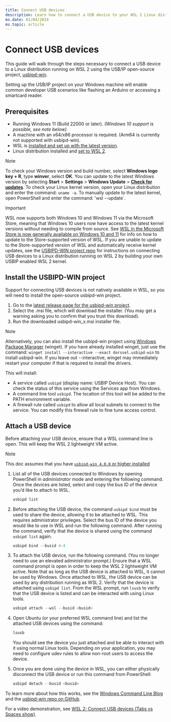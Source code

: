 ```yaml
---
title: Connect USB devices
description: Learn how to connect a USB device to your WSL 2 Linux distribution using usbipd-win.
ms.date: 01/04/2024
ms.topic: article
---
```


# Connect USB devices

This guide will walk through the steps necessary to connect a USB device to a Linux distribution running on WSL 2 using the USB/IP open-source project, [usbipd-win](https://github.com/dorssel/usbipd-win).

Setting up the USB/IP project on your Windows machine will enable common developer USB scenarios like flashing an Arduino or accessing a smartcard reader.

## Prerequisites

- Running Windows 11 (Build 22000 or later). *(Windows 10 support is possible, see note below).*
- A machine with an x64/x86 processor is required. (Arm64 is currently not supported with usbipd-win).
- WSL is [installed and set up with the latest version](./install.md).
- Linux distribution installed and [set to WSL 2](./basic-commands.md#set-wsl-version-to-1-or-2).

> [!NOTE]
> To check your Windows version and build number, select **Windows logo key + R**, type **winver**, select **OK**. You can update to the latest Windows version by selecting **Start** > **Settings** > **Windows Update** > **[Check for updates](ms-settings:windowsupdate)**.
> To check your Linux kernel version, open your Linux distribution and enter the command: `uname -a`. To manually update to the latest kernel, open PowerShell and enter the command: 'wsl --update`.

> [!IMPORTANT]
> WSL now supports both Windows 10 and Windows 11 via the Microsoft Store, meaning that Windows 10 users now have access to the latest kernel versions without needing to compile from source. See [WSL in the Microsoft Store is now generally available on Windows 10 and 11](https://devblogs.microsoft.com/commandline/the-windows-subsystem-for-linux-in-the-microsoft-store-is-now-generally-available-on-windows-10-and-11/) for info on how to update to the Store-supported version of WSL. If you are unable to update to the Store-supported version of WSL and automatically receive kernel updates, see the [USBIPD-WIN project repo](https://github.com/dorssel/usbipd-win/wiki/WSL-support) for instructions on connecting USB devices to a Linux distribution running on WSL 2 by building your own USBIP enabled WSL 2 kernel.

## Install the USBIPD-WIN project

Support for connecting USB devices is not natively available in WSL, so you will need to install the open-source usbipd-win project.

1. Go to the [latest release page for the usbipd-win project](https://github.com/dorssel/usbipd-win/releases).
2. Select the .msi file, which will download the installer. (You may get a warning asking you to confirm that you trust this download).
3. Run the downloaded usbipd-win_x.msi installer file.

> [!NOTE]
> Alternatively, you can also install the usbipd-win project using [Windows Package Manager](/windows/package-manager/winget/) (winget). If you have already installed winget, just use the command: `winget install --interactive --exact dorssel.usbipd-win` to install usbipd-win. If you leave out --interactive, winget may immediately restart your computer if that is required to install the drivers.

This will install:

- A service called `usbipd` (display name: USBIP Device Host). You can check the status of this service using the Services app from Windows.
- A command line tool `usbipd`. The location of this tool will be added to the PATH environment variable.
- A firewall rule called `usbipd` to allow all local subnets to connect to the service. You can modify this firewall rule to fine tune access control.

## Attach a USB device

Before attaching your USB device, ensure that a WSL command line is open.  This will keep the WSL 2 lightweight VM active.

> [!NOTE]
> This doc assumes that you have [`usbipd-win 4.0.0` or higher installed](https://github.com/dorssel/usbipd-win/releases/latest)

1. List all of the USB devices connected to Windows by opening PowerShell in *administrator* mode and entering the following command. Once the devices are listed, select and copy the bus ID of the device you’d like to attach to WSL.

    ```powershell
    usbipd list
    ```

2. Before attaching the USB device, the command `usbipd bind` must be used to share the device, allowing it to be attached to WSL. This requires administrator privileges. Select the bus ID of the device you would like to use in WSL and run the following command. After running the command, verify that the device is shared using the command `usbipd list` again.

    ```powershell
    usbipd bind --busid 4-4
    ```

3. To attach the USB device, run the following command. (You no longer need to use an elevated administrator prompt.) Ensure that a WSL command prompt is open in order to keep the WSL 2 lightweight VM active. Note that as long as the USB device is attached to WSL, it cannot be used by Windows. Once attached to WSL, the USB device can be used by any distribution running as WSL 2. Verify that the device is attached using `usbipd list`. From the WSL prompt, run `lsusb` to verify that the USB device is listed and can be interacted with using Linux tools.

    ```powershell
    usbipd attach --wsl --busid <busid>
    ```

3. Open Ubuntu (or your preferred WSL command line) and list the attached USB devices using the command:

    ```bash
    lsusb
    ```

    You should see the device you just attached and be able to interact with it using normal Linux tools. Depending on your application, you may need to configure udev rules to allow non-root users to access the device.

4. Once you are done using the device in WSL, you can either physically disconnect the USB device or run this command from PowerShell:

    ```powershell
    usbipd detach --busid <busid>
    ```

To learn more about how this works, see the [Windows Command Line Blog](https://devblogs.microsoft.com/commandline/connecting-usb-devices-to-wsl/#how-it-works) and the [usbipd-win repo on GitHub](https://devblogs.microsoft.com/commandline/connecting-usb-devices-to-wsl/#how-it-works).

For a video demonstration, see [WSL 2: Connect USB devices (Tabs vs Spaces show)](https://www.youtube.com/watch?v=I2jOuLU4o8E).
